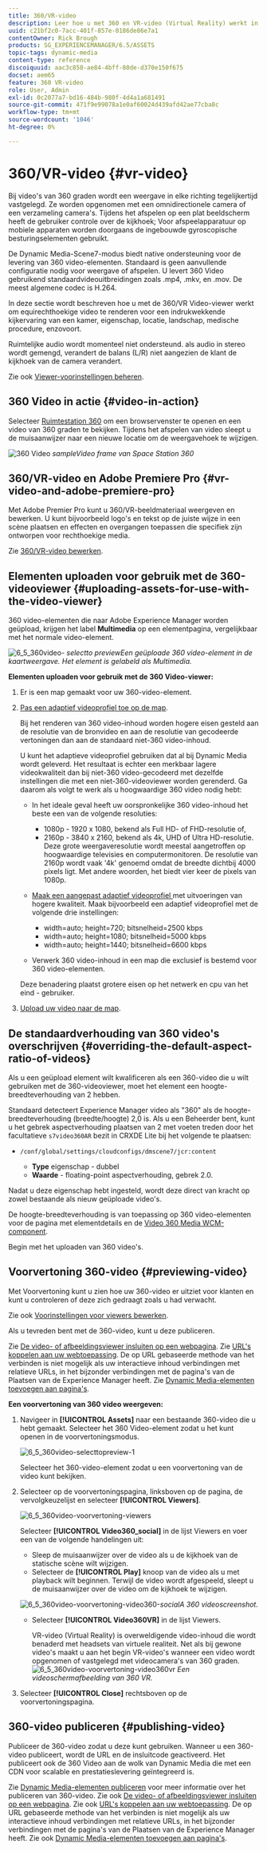```yaml
---
title: 360/VR-video
description: Leer hoe u met 360 en VR-video (Virtual Reality) werkt in Dynamic Media.
uuid: c21bf2c0-7acc-401f-857e-0186de86e7a1
contentOwner: Rick Brough
products: SG_EXPERIENCEMANAGER/6.5/ASSETS
topic-tags: dynamic-media
content-type: reference
discoiquuid: aac3c850-ae84-4bff-80de-d370e150f675
docset: aem65
feature: 360 VR-video
role: User, Admin
exl-id: 0c2077a7-bd16-484b-980f-4d4a1a681491
source-git-commit: 471f9e99078a1e0af60024d439afd42ae77cba8c
workflow-type: tm+mt
source-wordcount: '1046'
ht-degree: 0%

---
```


# 360/VR-video {#vr-video}

Bij video&#39;s van 360 graden wordt een weergave in elke richting tegelijkertijd vastgelegd. Ze worden opgenomen met een omnidirectionele camera of een verzameling camera&#39;s. Tijdens het afspelen op een plat beeldscherm heeft de gebruiker controle over de kijkhoek; Voor afspeelapparatuur op mobiele apparaten worden doorgaans de ingebouwde gyroscopische besturingselementen gebruikt.

De Dynamic Media-Scene7-modus biedt native ondersteuning voor de levering van 360 video-elementen. Standaard is geen aanvullende configuratie nodig voor weergave of afspelen. U levert 360 Video gebruikend standaardvideouitbreidingen zoals .mp4, .mkv, en .mov. De meest algemene codec is H.264.

In deze sectie wordt beschreven hoe u met de 360/VR Video-viewer werkt om equirechthoekige video te renderen voor een indrukwekkende kijkervaring van een kamer, eigenschap, locatie, landschap, medische procedure, enzovoort.

Ruimtelijke audio wordt momenteel niet ondersteund. als audio in stereo wordt gemengd, verandert de balans (L/R) niet aangezien de klant de kijkhoek van de camera verandert.

Zie ook [Viewer-voorinstellingen beheren](/help/assets/managing-viewer-presets.md).

## 360 Video in actie {#video-in-action}

Selecteer [Ruimtestation 360](https://mobiletest.scene7.com/s7viewers/html5/Video360Viewer.html?asset=Viewers/space_station_360-AVS) om een browservenster te openen en een video van 360 graden te bekijken. Tijdens het afspelen van video sleept u de muisaanwijzer naar een nieuwe locatie om de weergavehoek te wijzigen.

![360 Video ](assets/6_5_360videoiss_simplified.png)
*sampleVideo frame van Space Station 360*

## 360/VR-video en Adobe Premiere Pro {#vr-video-and-adobe-premiere-pro}

Met Adobe Premier Pro kunt u 360/VR-beeldmateriaal weergeven en bewerken. U kunt bijvoorbeeld logo&#39;s en tekst op de juiste wijze in een scène plaatsen en effecten en overgangen toepassen die specifiek zijn ontworpen voor rechthoekige media.

Zie [360/VR-video bewerken](https://helpx.adobe.com/premiere-pro/how-to/edit-360-vr-video.html).

## Elementen uploaden voor gebruik met de 360-videoviewer {#uploading-assets-for-use-with-the-video-viewer}

360 video-elementen die naar Adobe Experience Manager worden geüpload, krijgen het label **Multimedia** op een elementpagina, vergelijkbaar met het normale video-element.

![6_5_360video-](assets/6_5_360video-selecttopreview.png)
*selectto previewEen geüploade 360 video-element in de kaartweergave. Het element is gelabeld als Multimedia.*

**Elementen uploaden voor gebruik met de 360 Video-viewer:**

1. Er is een map gemaakt voor uw 360-video-element.
1. [Pas een adaptief videoprofiel toe op de map](/help/assets/video-profiles.md#applying-a-video-profile-to-folders).

   Bij het renderen van 360 video-inhoud worden hogere eisen gesteld aan de resolutie van de bronvideo en aan de resolutie van gecodeerde vertoningen dan aan de standaard niet-360 video-inhoud.

   U kunt het adaptieve videoprofiel gebruiken dat al bij Dynamic Media wordt geleverd. Het resultaat is echter een merkbaar lagere videokwaliteit dan bij niet-360 video-gecodeerd met dezelfde instellingen die met een niet-360-videoviewer worden gerenderd. Ga daarom als volgt te werk als u hoogwaardige 360 video nodig hebt:

   * In het ideale geval heeft uw oorspronkelijke 360 video-inhoud het beste een van de volgende resoluties:

      * 1080p - 1920 x 1080, bekend als Full HD- of FHD-resolutie of,
      * 2160p - 3840 x 2160, bekend als 4k, UHD of Ultra HD-resolutie. Deze grote weergaveresolutie wordt meestal aangetroffen op hoogwaardige televisies en computermonitoren. De resolutie van 2160p wordt vaak &#39;4k&#39; genoemd omdat de breedte dichtbij 4000 pixels ligt. Met andere woorden, het biedt vier keer de pixels van 1080p.
   * [Maak een aangepast adaptief videoprofiel ](/help/assets/video-profiles.md#creating-a-video-encoding-profile-for-adaptive-streaming) met uitvoeringen van hogere kwaliteit. Maak bijvoorbeeld een adaptief videoprofiel met de volgende drie instellingen:

      * width=auto; height=720; bitsnelheid=2500 kbps
      * width=auto; height=1080; bitsnelheid=5000 kbps
      * width=auto; height=1440; bitsnelheid=6600 kbps
   * Verwerk 360 video-inhoud in een map die exclusief is bestemd voor 360 video-elementen.

   Deze benadering plaatst grotere eisen op het netwerk en cpu van het eind - gebruiker.

1. [Upload uw video naar de map](/help/assets/managing-video-assets.md#upload-and-preview-video-assets).

## De standaardverhouding van 360 video&#39;s overschrijven  {#overriding-the-default-aspect-ratio-of-videos}

Als u een geüpload element wilt kwalificeren als een 360-video die u wilt gebruiken met de 360-videoviewer, moet het element een hoogte-breedteverhouding van 2 hebben.

Standaard detecteert Experience Manager video als &quot;360&quot; als de hoogte-breedteverhouding (breedte/hoogte) 2,0 is. Als u een Beheerder bent, kunt u het gebrek aspectverhouding plaatsen van 2 met voeten treden door het facultatieve `s7video360AR` bezit in CRXDE Lite bij het volgende te plaatsen:

* `/conf/global/settings/cloudconfigs/dmscene7/jcr:content`

   * **Type**  eigenschap - dubbel
   * **Waarde**  - floating-point aspectverhouding, gebrek 2.0.

Nadat u deze eigenschap hebt ingesteld, wordt deze direct van kracht op zowel bestaande als nieuw geüploade video&#39;s.

De hoogte-breedteverhouding is van toepassing op 360 video-elementen voor de pagina met elementdetails en de [Video 360 Media WCM-component](/help/assets/adding-dynamic-media-assets-to-pages.md#dynamic-media-components).

Begin met het uploaden van 360 video&#39;s.

## Voorvertoning 360-video {#previewing-video}

Met Voorvertoning kunt u zien hoe uw 360-video er uitziet voor klanten en kunt u controleren of deze zich gedraagt zoals u had verwacht.

Zie ook [Voorinstellingen voor viewers bewerken](/help/assets/managing-viewer-presets.md#editing-viewer-presets).

Als u tevreden bent met de 360-video, kunt u deze publiceren.

Zie [De video- of afbeeldingsviewer insluiten op een webpagina](/help/assets/embed-code.md).
Zie [URL&#39;s koppelen aan uw webtoepassing](/help/assets/linking-urls-to-yourwebapplication.md). De op URL gebaseerde methode van het verbinden is niet mogelijk als uw interactieve inhoud verbindingen met relatieve URLs, in het bijzonder verbindingen met de pagina&#39;s van de Plaatsen van de Experience Manager heeft.
Zie [Dynamic Media-elementen toevoegen aan pagina&#39;s](/help/assets/adding-dynamic-media-assets-to-pages.md).

**Een voorvertoning van 360 video weergeven:**

1. Navigeer in **[!UICONTROL Assets]** naar een bestaande 360-video die u hebt gemaakt. Selecteer het 360 Video-element zodat u het kunt openen in de voorvertoningsmodus.

   ![6_5_360video-selecttopreview-1](assets/6_5_360video-selecttopreview-1.png)

   Selecteer het 360-video-element zodat u een voorvertoning van de video kunt bekijken.

1. Selecteer op de voorvertoningspagina, linksboven op de pagina, de vervolgkeuzelijst en selecteer **[!UICONTROL Viewers]**.

   ![6_5_360video-voorvertoning-viewers](assets/6_5_360video-preview-viewers.png)

   Selecteer **[!UICONTROL Video360_social]** in de lijst Viewers en voer een van de volgende handelingen uit:

   * Sleep de muisaanwijzer over de video als u de kijkhoek van de statische scène wilt wijzigen.
   * Selecteer de **[!UICONTROL Play]** knoop van de video als u met playback wilt beginnen. Terwijl de video wordt afgespeeld, sleept u de muisaanwijzer over de video om de kijkhoek te wijzigen.

   ![6_5_360video-voorvertoning-video360-](assets/6_5_360video-preview-video360-social.png)*socialA 360 videoscreenshot.*

   * Selecteer **[!UICONTROL Video360VR]** in de lijst Viewers.

      VR-video (Virtual Reality) is overweldigende video-inhoud die wordt benaderd met headsets van virtuele realiteit. Net als bij gewone video&#39;s maakt u aan het begin VR-video&#39;s wanneer een video wordt opgenomen of vastgelegd met videocamera&#39;s van 360 graden.
   ![6_5_360video-voorvertoning-video360vr](assets/6_5_360video-preview-video360vr.png)
   *Een videoschermafbeelding van 360 VR.*

1. Selecteer **[!UICONTROL Close]** rechtsboven op de voorvertoningspagina.

## 360-video publiceren {#publishing-video}

Publiceer de 360-video zodat u deze kunt gebruiken. Wanneer u een 360-video publiceert, wordt de URL en de insluitcode geactiveerd. Het publiceert ook de 360 Video aan de wolk van Dynamic Media die met een CDN voor scalable en prestatieslevering geïntegreerd is.

Zie [Dynamic Media-elementen publiceren](/help/assets/publishing-dynamicmedia-assets.md) voor meer informatie over het publiceren van 360-video.
Zie ook [De video- of afbeeldingsviewer insluiten op een webpagina](/help/assets/embed-code.md).
Zie ook [URL&#39;s koppelen aan uw webtoepassing](/help/assets/linking-urls-to-yourwebapplication.md). De op URL gebaseerde methode van het verbinden is niet mogelijk als uw interactieve inhoud verbindingen met relatieve URLs, in het bijzonder verbindingen met de pagina&#39;s van de Plaatsen van de Experience Manager heeft.
Zie ook [Dynamic Media-elementen toevoegen aan pagina&#39;s](/help/assets/adding-dynamic-media-assets-to-pages.md).
